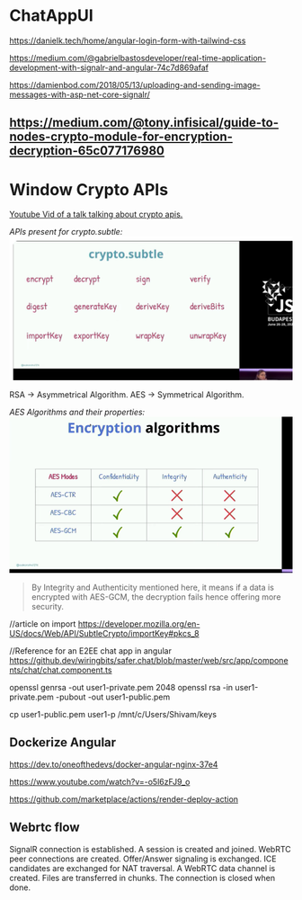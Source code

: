# ChatAppUI

https://danielk.tech/home/angular-login-form-with-tailwind-css

https://medium.com/@gabrielbastosdeveloper/real-time-application-development-with-signalr-and-angular-74c7d869afaf

https://damienbod.com/2018/05/13/uploading-and-sending-image-messages-with-asp-net-core-signalr/

## https://medium.com/@tony.infisical/guide-to-nodes-crypto-module-for-encryption-decryption-65c077176980

# Window Crypto APIs

[Youtube Vid of a talk talking about crypto apis.](https://www.youtube.com/watch?v=cZTHGPn1jdU)

_APIs present for crypto.subtle:_
![Crypto APIs](learnings/image.png)

RSA -> Asymmetrical Algorithm.
AES -> Symmetrical Algorithm.

_AES Algorithms and their properties:_
![AES Algorithms ](learnings/AES-Algo.png)

> By Integrity and Authenticity mentioned here, it means if a data is encrypted with AES-GCM, the decryption fails hence offering more security.

//article on import
https://developer.mozilla.org/en-US/docs/Web/API/SubtleCrypto/importKey#pkcs_8

//Reference for an E2EE chat app in angular
https://github.dev/wiringbits/safer.chat/blob/master/web/src/app/components/chat/chat.component.ts

openssl genrsa -out user1-private.pem 2048
openssl rsa -in user1-private.pem -pubout -out user1-public.pem

cp user1-public.pem user1-p /mnt/c/Users/Shivam/keys

## Dockerize Angular

https://dev.to/oneofthedevs/docker-angular-nginx-37e4

https://www.youtube.com/watch?v=-o5l6zFJ9_o

https://github.com/marketplace/actions/render-deploy-action

## Webrtc flow

SignalR connection is established.
A session is created and joined.
WebRTC peer connections are created.
Offer/Answer signaling is exchanged.
ICE candidates are exchanged for NAT traversal.
A WebRTC data channel is created.
Files are transferred in chunks.
The connection is closed when done.
